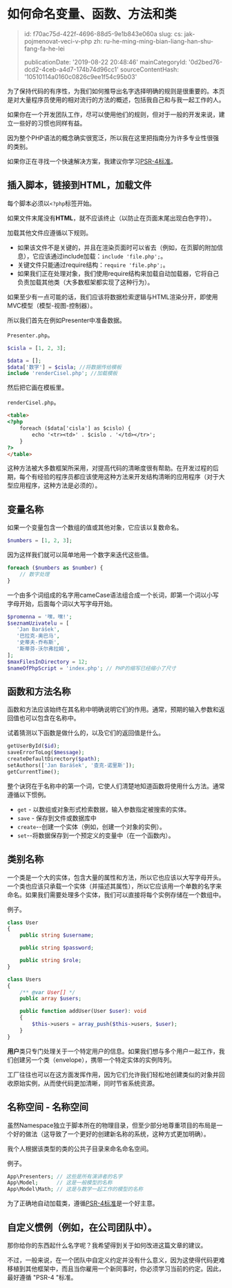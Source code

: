 如何命名变量、函数、方法和类
==============

> id: f70ac75d-422f-4696-88d5-9e1b843e060a
> slug:
> 	cs: jak-pojmenovat-veci-v-php
> 	zh: ru-he-ming-ming-bian-liang-han-shu-fang-fa-he-lei
> 
> publicationDate: '2019-08-22 20:48:46'
> mainCategoryId: '0d2bed76-dcd2-4ceb-a4d7-174b74d96cc1'
> sourceContentHash: '10510114a0160c0826c9ee1f54c95b03'

为了保持代码的有序性，为我们如何推导出名字选择明确的规则是很重要的。本页是对大量程序员使用的相对流行的方法的概述，包括我自己和与我一起工作的人。

如果你在一个开发团队工作，尽可以使用他们的规则，但对于一般的开发来说，建立一些好的习惯也同样有益。

因为整个PHP语法的概念确实很宽泛，所以我在这里把指南分为许多专业性很强的类别。

如果你正在寻找一个快速解决方案，我建议你学习<a href="https://www.php-fig.org/psr/psr-4/">PSR-4标准</a>。

插入脚本，链接到HTML，加载文件
---------------------------------------------------

每个脚本必须以`<?php`标签开始。

如果文件末尾没有**HTML**，就不应该终止（以防止在页面末尾出现白色字符）。

加载其他文件应遵循以下规则。

- 如果该文件不是关键的，并且在渲染页面时可以省去（例如，在页脚的附加信息），它应该通过include加载：`include 'file.php';`。
- 关键文件只能通过require结构：`require 'file.php';`。
- 如果我们正在处理对象，我们使用require结构来加载自动加载器，它将自己负责加载其他类（大多数框架都实现了这种行为）。


如果至少有一点可能的话，我们应该将数据检索逻辑与HTML渲染分开，即使用MVC模型（模型-视图-控制器）。

所以我们首先在例如Presenter中准备数据。

`Presenter.php`。

```php
$cisla = [1, 2, 3];

$data = [];
$data['数字'] = $cisla; //将数据传给模板
include 'renderCisel.php'; //加载模板
```

然后把它画在模板里。

`renderCisel.php`。

```html
<table>
<?php
    foreach ($data['cisla'] as $cislo) {
        echo '<tr><td>' . $cislo . '</td></tr>';
    }
?>
</table>
```

这种方法被大多数框架所采用，对提高代码的清晰度很有帮助。在开发过程的后期，每个有经验的程序员都应该使用这种方法来开发结构清晰的应用程序（对于大型应用程序，这种方法是必须的）。

变量名称
----------------

如果一个变量包含一个数组的值或其他对象，它应该以复数命名。

```php
$numbers = [1, 2, 3];
```

因为这样我们就可以简单地用一个数字来迭代这些值。

```php
foreach ($numbers as $number) {
    // 数字处理
}
```

一个由多个词组成的名字用cameCase语法组合成一个长词，即第一个词以小写字母开始，后面每个词以大写字母开始。

```php
$promenna = '嘿，嘿!';
$seznamUzivatelu = [
   'Jan Barášek',
   '巴拉克-奥巴马',
   '史蒂夫-乔布斯',
   '斯蒂芬-沃尔弗拉姆',
];
$maxFilesInDirectory = 12;
$nameOfPhpScript = 'index.php'; // PHP的缩写已经缩小了尺寸
```

函数和方法名称
--------------------

函数和方法应该始终在其名称中明确说明它们的作用。通常，预期的输入参数和返回值也可以包含在名称中。

试着猜测以下函数是做什么的，以及它们的返回值是什么。

```php
getUserById($id);
saveErrorToLog($message);
createDefaultDirectory($path);
setAuthors(['Jan Barášek', '查克-诺里斯']);
getCurrentTime();
```

整个诀窍在于名称中的第一个词，它使人们清楚地知道函数将使用什么方法。通常遵循以下惯例。

- `get` - 以数组或对象形式检索数据，输入参数指定被搜索的实体。
- `save` - 保存到文件或数据库中
- `create`--创建一个实体（例如，创建一个对象的实例）。
- `set`--将数据保存到一个预定义的变量中（在一个函数内）。

类别名称
----------

一个类是一个大的实体，包含大量的属性和方法，所以它也应该以大写字母开头。一个类也应该只承载一个实体（并描述其属性），所以它应该用一个单数的名字来命名。如果我们需要处理多个实体，我们可以直接将每个实例存储在一个数组中。

例子。

```php
class User
{
    public string $username;

    public string $password;

    public string $role;
}

class Users
{
    /** @var User[] */
    public array $users;

    public function addUser(User $user): void
    {
        $this->users = array_push($this->users, $user);
    }
}
```

**用户**类只专门处理关于一个特定用户的信息。如果我们想与多个用户一起工作，我们创建另一个类（envelope），携带一个特定实体的实例阵列。

工厂往往也可以在这方面发挥作用，因为它们允许我们轻松地创建类似的对象并回收原始实例，从而使代码更加清晰，同时节省系统资源。

名称空间 - 名称空间
---------------------------

虽然Namespace独立于脚本所在的物理目录，但至少部分地尊重项目的布局是一个好的做法（这导致了一个更好的创建新名称的系统，这种方式更加明确）。

我个人根据该类型的类的公共子目录来命名命名空间。

例子。

```php
App\Presenters; // 这些是所有演讲者的名字
App\Model;      // 这是一般模型的名称
App\Model\Math; // 这是与数学一起工作的模型的名称
```

为了正确地自动加载类，遵循<a href="https://jakpsatphp.cz/PSR4/">PSR-4标准</a>是一个好主意。

自定义惯例（例如，在公司团队中）。
-----------------------------------------

那你给你的东西起什么名字呢？我希望得到关于如何改进这篇文章的建议。

不过，一般来说，在一个团队中自定义约定并没有什么意义，因为这使得代码更难移植到其他框架中，而且当你雇用一个新同事时，你必须学习当前的约定。因此，最好遵循 "PSR-4 "标准。

